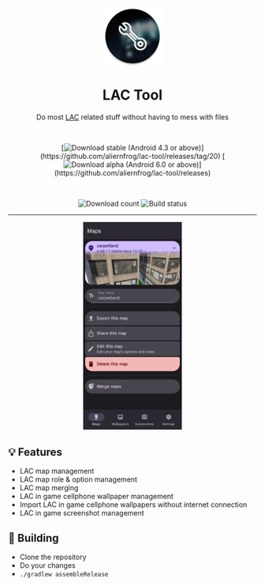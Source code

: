 <div align="center">

  <img alt="LAC Tool icon" src="images/icon.png" width="120px"/>
  
  # LAC Tool
  Do most [LAC](https://play.google.com/store/apps/details?id=com.MA.LAC) related stuff without having to mess with files

  <br>

  [![Download stable (Android 4.3 or above)](https://img.shields.io/badge/v2.0-green?style=for-the-badge&label=Download%20(Android%204.3%2B)&labelColor=green&color=grey)](https://github.com/aliernfrog/lac-tool/releases/tag/20)
  [![Download alpha (Android 6.0 or above)](https://img.shields.io/github/v/tag/aliernfrog/lac-tool?style=for-the-badge&label=Alpha%20(Android%206.0%2B)&labelColor=blue&color=grey)](https://github.com/aliernfrog/lac-tool/releases)

  <br>

  ![Download count](https://img.shields.io/github/downloads/aliernfrog/lac-tool/total?style=for-the-badge&label=Download%20Count)
  ![Build status](https://img.shields.io/github/actions/workflow/status/aliernfrog/lac-tool/commit.yml?style=for-the-badge&label=Build%20status)

  ---
  
  <img alt="LAC Tool screenshot" src="images/maps.jpg" width="200px"/>
  
</div>

## 💡 Features
- LAC map management
- LAC map role & option management
- LAC map merging
- LAC in game cellphone wallpaper management
- Import LAC in game cellphone wallpapers without internet connection
- LAC in game screenshot management

## 🔧 Building
- Clone the repository
- Do your changes
- `./gradlew assembleRelease`
